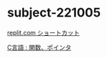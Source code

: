 # subject-221005

[replit.com ショートカット](https://docs.replit.com/programming-ide/working-shortcuts)

[C言語 : 関数、ポインタ](https://replit.com/@sworc/c-function)

